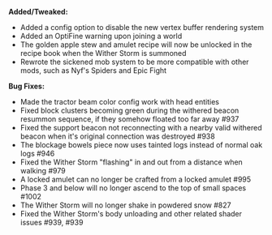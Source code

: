 **Added/Tweaked:**

 - Added a config option to disable the new vertex buffer rendering system
 - Added an OptiFine warning upon joining a world
 - The golden apple stew and amulet recipe will now be unlocked in the recipe book when the Wither Storm is summoned
 - Rewrote the sickened mob system to be more compatible with other mods, such as Nyf's Spiders and Epic Fight

**Bug Fixes:**

- Made the tractor beam color config work with head entities
- Fixed block clusters becoming green during the withered beacon resummon sequence, if they somehow floated too far away #937
- Fixed the support beacon not reconnecting with a nearby valid withered beacon when it's original connection was destroyed #938
- The blockage bowels piece now uses tainted logs instead of normal oak logs #946
- Fixed the Wither Storm "flashing" in and out from a distance when walking #979
- A locked amulet can no longer be crafted from a locked amulet #995
- Phase 3 and below will no longer ascend to the top of small spaces #1002
- The Wither Storm will no longer shake in powdered snow #827
- Fixed the Wither Storm's body unloading and other related shader issues #939, #939
